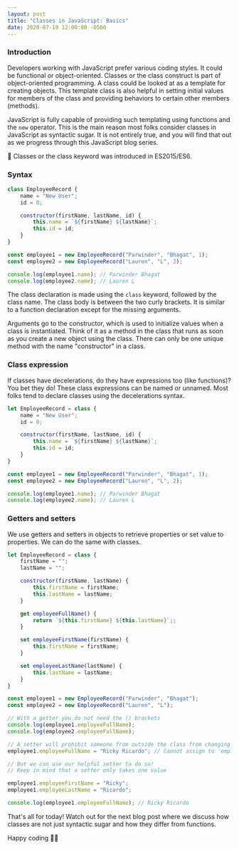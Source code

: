 ```yaml
---
layout: post
title: "Classes in JavaScript: Basics"
date: 2020-07-19 12:00:00 -0500
---
```


### Introduction

Developers working with JavaScript prefer various coding styles. It could be functional or object-oriented. Classes or the class construct is part of object-oriented programming. A class could be looked at as a template for creating objects. This template class is also helpful in setting initial values for members of the class and providing behaviors to certain other members (methods).

JavaScript is fully capable of providing such templating using functions and the `new` operator. This is the main reason most folks consider classes in JavaScript as syntactic sugar. It is not entirely true, and you will find that out as we progress through this JavaScript blog series.

🚨 Classes or the class keyword was introduced in ES2015/ES6.

### Syntax

```javascript
class EmployeeRecord {
    name = "New User";
    id = 0;

    constructor(firstName, lastName, id) {
        this.name = `${firstName} ${lastName}`;
        this.id = id;
    }
}

const employee1 = new EmployeeRecord("Parwinder", "Bhagat", 1);
const employee2 = new EmployeeRecord("Lauren", "L", 2);

console.log(employee1.name); // Parwinder Bhagat
console.log(employee2.name); // Lauren L
```

The class declaration is made using the `class` keyword, followed by the class name. The class body is between the two curly brackets. It is similar to a function declaration except for the missing arguments.

Arguments go to the constructor, which is used to initialize values when a class is instantiated. Think of it as a method in the class that runs as soon as you create a new object using the class. There can only be one unique method with the name "constructor" in a class.

### Class expression

If classes have decelerations, do they have expressions too (like functions)? You bet they do! These class expressions can be named or unnamed. Most folks tend to declare classes using the decelerations syntax.

```javascript
let EmployeeRecord = class {
    name = "New User";
    id = 0;

    constructor(firstName, lastName, id) {
        this.name = `${firstName} ${lastName}`;
        this.id = id;
    }
}

const employee1 = new EmployeeRecord("Parwinder", "Bhagat", 1);
const employee2 = new EmployeeRecord("Lauren", "L", 2);

console.log(employee1.name); // Parwinder Bhagat
console.log(employee2.name); // Lauren L
```

### Getters and setters

We use getters and setters in objects to retrieve properties or set value to properties. We can do the same with classes.

```javascript
let EmployeeRecord = class {
    firstName = "";
    lastName = "";

    constructor(firstName, lastName) {
        this.firstName = firstName;
        this.lastName = lastName;
    }

    get employeeFullName() {
        return `${this.firstName} ${this.lastName}`;;
    }

    set employeeFirstName(firstName) {
        this.firstName = firstName;
    }

    set employeeLastName(lastName) {
        this.lastName = lastName;
    }
}

const employee1 = new EmployeeRecord("Parwinder", "Bhagat");
const employee2 = new EmployeeRecord("Lauren", "L");

// With a getter you do not need the () brackets
console.log(employee1.employeeFullName);
console.log(employee2.employeeFullName);

// A setter will prohibit someone from outside the class from changing the setter
employee1.employeeFullName = "Ricky Ricardo"; // Cannot assign to 'employeeFullName' because it is a read-only property.

// But we can use our helpful setter to do so!
// Keep in mind that a setter only takes one value

employee1.employeeFirstName = "Ricky";
employee1.employeeLastName = "Ricardo";

console.log(employee1.employeeFullName); // Ricky Ricardo

```

That's all for today! Watch out for the next blog post where we discuss how classes are not just syntactic sugar and how they differ from functions.

Happy coding 👋🏼
